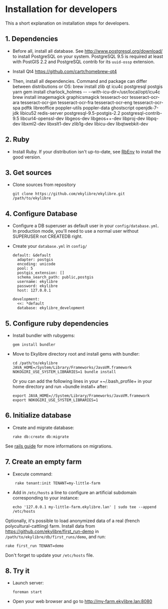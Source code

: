 # Installation for developers

This a short explanation on installation steps for developers.

## 1. Dependencies

*   Before all, install all database. See http://www.postgresql.org/download/
    to install PostgreSQL on your system. PostgreSQL 9.5 is required at least
    with PostGIS 2.2 and PostgreSQL contrib for its `uuid-ossp` extension.

*   Install Qt4
    https://github.com/cartr/homebrew-qt4

*   Then, install all dependencies. Command and package can differ between
    distributions or OS:
        brew install zlib qt icu4c postgresql postgis yarn
        gem install charlock_holmes -- --with-icu-dir=/usr/local/opt/icu4c
        brew install imagemagick graphicsmagick tesseract-ocr tesseract-ocr-ara tesseract-ocr-jpn tesseract-ocr-fra tesseract-ocr-eng tesseract-ocr-spa pdftk libreoffice poppler-utils poppler-data ghostscript openjdk-7-jdk libicu52 redis-server postgresql-9.5-postgis-2.2 postgresql-contrib-9.5 libcurl4-openssl-dev libgeos-dev libgeos++-dev libproj-dev libpq-dev libxml2-dev libxslt1-dev zlib1g-dev libicu-dev libqtwebkit-dev


## 2. Ruby

*   Install Ruby. If your distribution isn't up-to-date, see
    [RbEnv](https://github.com/sstephenson/rbenv) to install the good version.


## 3. Get sources

*   Clone sources from repository

        git clone https://github.com/ekylibre/ekylibre.git /path/to/ekylibre

## 4. Configure Database

*   Configure a DB superuser as default user in your `config/database.yml`. In
    production mode, you'll need to use a normal user without SUPERUSER not
    CREATEDB right.

*   Create your `database.yml` in `config/`

        default: &default
          adapter: postgis
          encoding: unicode
          pool: 5
          postgis_extension: []
          schema_search_path: public,postgis
          username: ekylibre
          password: ekylibre
          host: 127.0.0.1

        development:
          <<: *default
          database: ekylibre_development


## 5. Configure ruby dependencies

*   Install bundler with rubygems:

        gem install bundler

*   Move to Ekylibre directory root and install gems with bundler:

        cd /path/to/ekylibre
        JAVA_HOME=/System/Library/Frameworks/JavaVM.framework NOKOGIRI_USE_SYSTEM_LIBRARIES=1 bundle install

    Or you can add the following lines in your +~/.bash_profile+ in your home
    directory and run +bundle install+ after:

        export JAVA_HOME=//System/Library/Frameworks/JavaVM.framework
        export NOKOGIRI_USE_SYSTEM_LIBRARIES=1


## 6. Initialize database

*   Create and migrate database:

        rake db:create db:migrate


See [rails guide](http://guides.rubyonrails.org/active_record_migrations.html#running-migrations) for more informations on migrations.

## 7. Create an empty farm

*  Execute command:

        rake tenant:init TENANT=my-little-farm

*   Add in `/etc/hosts` a line to configure an artificial subdomain
    corresponding to your instance:

        echo '127.0.0.1 my-little-farm.ekylibre.lan' | sudo tee --append /etc/hosts


Optionally, it's possible to load anonymized data of a real (french
polycultural-cattling) farm. Install data from
https://github.com/ekylibre/first_run-demo in
`/path/to/ekylibre/db/first_runs/demo`, and run:

    rake first_run TENANT=demo

Don't forget to update your `/etc/hosts` file.

## 8. Try it

*   Launch server:

        foreman start

*   Open your web browser and go to http://my-farm.ekylibre.lan:8080
